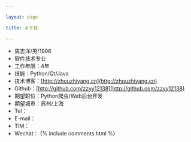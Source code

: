 ```yaml
---

layout: page

title: 关于我 

---
```

 - 周志洋/男/1996 
 - 软件技术专业
 - 工作年限：4年
 - 技能：Python/Qt/Java
 - 技术博客：[http://zhouzhiyang.cn](http://zhouzhiyang.cn)
 - Github：[http://github.com/zzyy12138](http://github.com/zzyy12138)
 - 期望职位：Python爬虫/Web后台开发
 - 期望城市：苏州/上海
 - Tel：
 - E-mail：
 - TIM：
 - Wechat：
{% include comments.html %}
